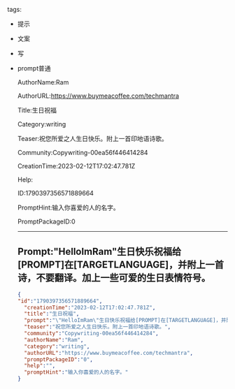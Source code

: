   tags: 
- 提示
- 文案
- 写
- prompt普通

  AuthorName:Ram

  AuthorURL:https://www.buymeacoffee.com/techmantra

  Title:生日祝福

  Category:writing

  Teaser:祝您所爱之人生日快乐。附上一首印地语诗歌。

  Community:Copywriting-00ea56f446414284

  CreationTime:2023-02-12T17:02:47.781Z

  Help:

  ID:1790397356571889664

  PromptHint:输入你喜爱的人的名字。

  PromptPackageID:0

  ---

  ## Prompt:"HelloImRam"生日快乐祝福给[PROMPT]在[TARGETLANGUAGE]，并附上一首诗，不要翻译。加上一些可爱的生日表情符号。

  ```json
  {
  "id":"1790397356571889664",
    "creationTime":"2023-02-12T17:02:47.781Z",
    "title":"生日祝福",
    "prompt":"\"HelloImRam\"生日快乐祝福给[PROMPT]在[TARGETLANGUAGE]，并附上一首诗，不要翻译。加上一些可爱的生日表情符号。",
    "teaser":"祝您所爱之人生日快乐。附上一首印地语诗歌。",
    "community":"Copywriting-00ea56f446414284",
    "authorName":"Ram",
    "category":"writing",
    "authorURL":"https://www.buymeacoffee.com/techmantra",
    "promptPackageID":"0",
    "help":"",
    "promptHint":"输入你喜爱的人的名字。"
  }
  ```
